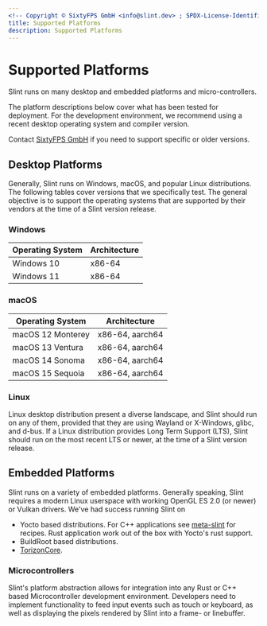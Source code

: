 ```yaml
---
<!-- Copyright © SixtyFPS GmbH <info@slint.dev> ; SPDX-License-Identifier: MIT -->
title: Supported Platforms
description: Supported Platforms
---
```

# Supported Platforms

Slint runs on many desktop and embedded platforms and micro-controllers.

The platform descriptions below cover what has been tested for deployment. For the development environment,
we recommend using a recent desktop operating system and compiler version.

Contact [SixtyFPS GmbH](https://slint.dev/contact) if you need to support specific or older versions.

## Desktop Platforms

Generally, Slint runs on Windows, macOS, and popular Linux distributions. The following tables
cover versions that we specifically test. The general objective is to support the operating systems that
are supported by their vendors at the time of a Slint version release.

### Windows

| Operating System | Architecture |
| ---------------- | ------------ |
| Windows 10       | x86-64       |
| Windows 11       | x86-64       |

### macOS

| Operating System  | Architecture    |
| ----------------- | --------------- |
| macOS 12 Monterey | x86-64, aarch64 |
| macOS 13 Ventura  | x86-64, aarch64 |
| macOS 14 Sonoma   | x86-64, aarch64 |
| macOS 15 Sequoia  | x86-64, aarch64 |

### Linux

Linux desktop distribution present a diverse landscape, and Slint should run on any of them, provided that they
are using Wayland or X-Windows, glibc, and d-bus. If a Linux distribution provides Long Term Support (LTS),
Slint should run on the most recent LTS or newer, at the time of a Slint version release.

## Embedded Platforms

Slint runs on a variety of embedded platforms. Generally speaking, Slint requires a modern Linux userspace
with working OpenGL ES 2.0 (or newer) or Vulkan drivers. We've had success running Slint on

-   Yocto based distributions. For C++ applications see [meta-slint](https://github.com/slint-ui/meta-slint) for recipes. Rust application work out of the box with Yocto's rust support.
-   BuildRoot based distributions.
-   [TorizonCore](https://www.torizon.io/torizoncore-os).

### Microcontrollers

Slint's platform abstraction allows for integration into any Rust or C++ based Microcontroller development
environment. Developers need to implement functionality to feed input events such as touch or keyboard, as
well as displaying the pixels rendered by Slint into a frame- or linebuffer.
